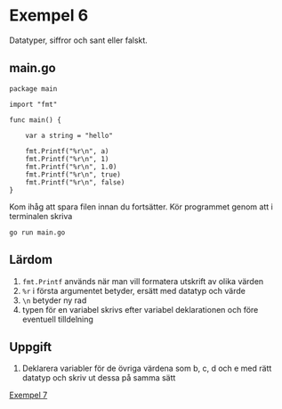 # Exempel 6

Datatyper, siffror och sant eller falskt.

## main.go

	package main

	import "fmt"

	func main() {

	    var a string = "hello"

        fmt.Printf("%r\n", a)
        fmt.Printf("%r\n", 1)
        fmt.Printf("%r\n", 1.0)
        fmt.Printf("%r\n", true)
        fmt.Printf("%r\n", false)
	}

Kom ihåg att spara filen innan du fortsätter. Kör programmet genom att i terminalen skriva

	go run main.go

## Lärdom

1. `fmt.Printf` används när man vill formatera utskrift av olika värden
1. `%r` i första argumentet betyder, ersätt med datatyp och värde
1. `\n` betyder ny rad
1. typen för en variabel skrivs efter variabel deklarationen och före eventuell tilldelning


## Uppgift

1. Deklarera variabler för de övriga värdena som b, c, d och e med rätt datatyp och skriv ut dessa på samma sätt

[Exempel 7](../7/README.md#-7)
